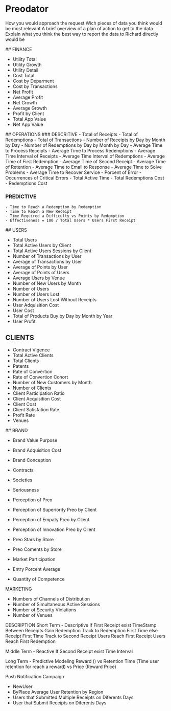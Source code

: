 # Preodator

How you would approach the request
Wich pieces of data you think would be most relevant
A brief overview of a plan of action to get to the data
Explain what you think the best way to report the data to Richard directly would be

## FINANCE
  - Utility Total
  - Utility Growth
  - Utility Detail
  - Cost Total
  - Cost by Deparment
  - Cost by Transactions
  - Net Profit
  - Average Profit
  - Net Growth
  - Average Growth
  - Profit by Client
  - Total App Value
  - Net App Value

## OPERATIONS
  ### DESCRITIVE
    - Total of Receipts
    - Total of Redemptions
    - Total of Transactions
    - Number of Receipts by Day by Month by Day
    - Number of Redemptions by Day by Month by Day
    - Average Time to Process Receipts
    - Average Time to Process Redemptions
    - Average Time Interval of Receipts
    - Average Time Interval of Redemptions
    - Average Time of First Redemption
    - Average Time of Second Receipt
    - Average Time of Retention
    - Average Time to Email to Response
    - Average Time to Solve Problems
    - Average Time to Recover Service
    - Porcent of Error
    - Occurrences of Critical Errors
    - Total Active Time
    - Total Redemptions Cost
    - Redemptions Cost

  ### PREDICTIVE
    - Time to Reach a Redemption by Redemption
    - Time to Reach a New Receipt
    - Time Required a Difficulty vs Points by Redemption
    - Effectiveness = 100 / Total Users * Users First Receipt

## USERS
  - Total Users
  - Total Active Users by Client
  - Total Active Users Sessions by Client
  - Number of Transactions by User
  - Average of Transactions by User
  - Average of Points by User
  - Average of Points of Users
  - Average Users by Venue
  - Number of New Users by Month
  - Number of Users
  - Number of Users Lost
  - Number of Users Lost Without Receipts
  - User Adquisition Cost
  - User Cost
  - Total of Products Buy by Day by Month by Year
  - User Profit

## CLIENTS
  - Contract Vigence
  - Total Active Clients
  - Total Clients
  - Patents
  - Rate of Convertion
  - Rate of Convertion Cohort
  - Number of New Customers by Month
  - Number of Clients
  - Client Participation Ratio
  - Client Acquisition Cost
  - Client Cost
  - Client Satisfation Rate
  - Profit Rate
  - Venues

## BRAND
  - Brand Value Purpose
  - Brand Adquisition Cost
  - Brand Conception
  - Contracts
  - Societies
  - Seriousness

  - Perception of Preo
  - Perception of Superiority Preo by Client
  - Perception of Empaty Preo by Client
  - Perception of Innovation Preo by Client

  - Preo Stars by Store
  - Preo Coments by Store

  - Market Participation
  - Entry Porcent Average
  - Quantity of Competence

MARKETING
  - Numbers of Channels of Distribution
  - Number of Simultaneous Active Sessions
  - Number of Security Violations
  - Number of Venues

DESCRIPTION
  Short Term - Descriptive
  If First Receipt exist
    TimeStamp Between Receipts
    Gain Redemption
    Track to Redemption First Time
  else
    Receipt First Time
    Track to Second Receipt
  Users Reach First Receipt
  Users Reach First Redemption


  Middle Term - Reactive
  If Second Receipt exist
    Time Interval

  Long Term - Predictive Modeling
    Reward () vs
    Retention Time (Time user retention for reach a reward) vs Price (Reward Price)


Push Notification Campaign
  - NewUser
  - ByPlace
Average User Retention by Region
  - Users that Submitted Multiple Receipts on Diferents Days
  - User that Submit Receipts on Diferents Days
